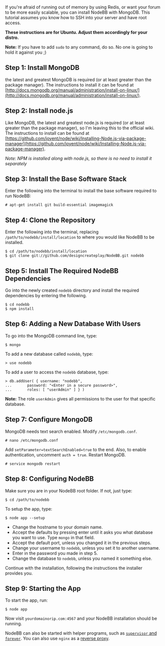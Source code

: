 If you're afraid of running out of memory by using Redis, or want your forum to be more easily scalable, you can install NodeBB with MongoDB. This tutorial assumes you know how to SSH into your server and have root access.

**These instructions are for Ubuntu. Adjust them accordingly for your distro.**

**Note:** If you have to add `sudo` to any command, do so. No one is going to hold it against you ;)

## Step 1: Install MongoDB

the latest and greatest MongoDB is required (or at least greater than the package manager). The instructions to install it can be found at [http://docs.mongodb.org/manual/administration/install-on-linux/](http://docs.mongodb.org/manual/administration/install-on-linux/).

## Step 2: Install node.js

Like MongoDB, the latest and greatest node.js is required (or at least greater than the package manager), so I'm leaving this to the official wiki. The instructions to install can be found at [https://github.com/joyent/node/wiki/Installing-Node.js-via-package-manager](https://github.com/joyent/node/wiki/Installing-Node.js-via-package-manager).

*Note: NPM is installed along with node.js, so there is no need to install it separately*

## Step 3: Install the Base Software Stack

Enter the following into the terminal to install the base software required to run NodeBB:

    # apt-get install git build-essential imagemagick

## Step 4: Clone the Repository

Enter the following into the terminal, replacing `/path/to/nodebb/install/location` to where you would like NodeBB to be installed.

    $ cd /path/to/nodebb/install/location
    $ git clone git://github.com/designcreateplay/NodeBB.git nodebb

## Step 5: Install The Required NodeBB Dependencies

Go into the newly created `nodebb` directory and install the required dependencies by entering the following.

    $ cd nodebb
    $ npm install

## Step 6: Adding a New Database With Users

To go into the MongoDB command line, type:

    $ mongo

To add a new database called `nodebb`, type:

    > use nodebb

To add a user to access the `nodebb` database, type:

    > db.addUser( { username: "nodebb",
    ...       password: "<Enter in a secure password>",
    ...       roles: [ "userAdmin" ] } )

**Note:** The role `userAdmin` gives all permissions to the user for that specific database.

## Step 7: Configure MongoDB

MongoDB needs text search enabled. Modify `/etc/mongodb.conf`.

    # nano /etc/mongodb.conf

Add `setParameter=textSearchEnabled=true` to the end. Also, to enable authentication, uncomment `auth = true`. Restart MongoDB.

    # service mongodb restart

## Step 8: Configuring NodeBB

Make sure you are in your NodeBB root folder. If not, just type:

    $ cd /path/to/nodebb

To setup the app, type:

    $ node app --setup

* Change the hostname to your domain name.  
* Accept the defaults by pressing enter until it asks you what database you want to use. Type `mongo` in that field.
* Accept the default port, unless you changed it in the previous steps.
* Change your username to `nodebb`, unless you set it to another username.
* Enter in the password you made in step 5.
* Change the database to `nodebb`, unless you named it something else.

Continue with the installation, following the instructions the installer provides you.

## Step 9: Starting the App

To start the app, run:

    $ node app

Now visit `yourdomainorip.com:4567` and your NodeBB installation should be running.

NodeBB can also be started with helper programs, such as [`supervisor` and `forever`](https://github.com/designcreateplay/NodeBB/wiki/How-to-run-NodeBB). You can also use `nginx` as a [reverse proxy](https://github.com/designcreateplay/NodeBB/wiki/Configuring-nginx-as-a-proxy-to-NodeBB).